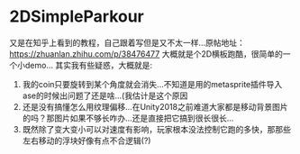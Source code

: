 # 2DSimpleParkour
又是在知乎上看到的教程，自己跟着写但是又不太一样...原帖地址：https://zhuanlan.zhihu.com/p/38476477
大概就是个2D横板跑酷，很简单的一个小demo...
其实我有些疑惑，大概就是:
1. 我的coin只要旋转到某个角度就会消失...不知道是用的metasprite插件导入ase的时候出问题了还是啥...(我估计是这个原因
2. 还是没有搞懂怎么用纹理偏移...在Unity2018之前难道大家都是移动背景图片的吗？那图片如果不够长咋办...还是直接把它搞到很长很长...
3. 既然除了变大变小可以对速度有影响，玩家根本没法控制它跑的多快，那那些左右移动的浮块好像有点不合逻辑(?)
